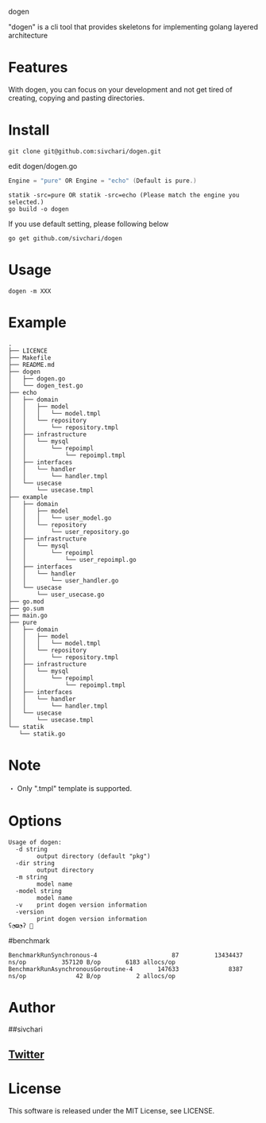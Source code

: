 dogen 
 
"dogen" is a cli tool that provides skeletons for implementing golang layered architecture

# Features
With dogen, you can focus on your development and not get tired of creating, copying and pasting directories.

# Install
```shell
git clone git@github.com:sivchari/dogen.git
```

edit dogen/dogen.go
```go
Engine = "pure" OR Engine = "echo" (Default is pure.)
```
```shell
statik -src=pure OR statik -src=echo (Please match the engine you selected.)
go build -o dogen
```

If you use default setting, please following below
```shell
go get github.com/sivchari/dogen
```

# Usage
 ``` command line
 dogen -m XXX
 ```

# Example
```
.
├── LICENCE
├── Makefile
├── README.md
├── dogen
│   ├── dogen.go
│   └── dogen_test.go
├── echo
│   ├── domain
│   │   ├── model
│   │   │   └── model.tmpl
│   │   └── repository
│   │       └── repository.tmpl
│   ├── infrastructure
│   │   └── mysql
│   │       └── repoimpl
│   │           └── repoimpl.tmpl
│   ├── interfaces
│   │   └── handler
│   │       └── handler.tmpl
│   └── usecase
│       └── usecase.tmpl
├── example
│   ├── domain
│   │   ├── model
│   │   │   └── user_model.go
│   │   └── repository
│   │       └── user_repository.go
│   ├── infrastructure
│   │   └── mysql
│   │       └── repoimpl
│   │           └── user_repoimpl.go
│   ├── interfaces
│   │   └── handler
│   │       └── user_handler.go
│   └── usecase
│       └── user_usecase.go
├── go.mod
├── go.sum
├── main.go
├── pure
│   ├── domain
│   │   ├── model
│   │   │   └── model.tmpl
│   │   └── repository
│   │       └── repository.tmpl
│   ├── infrastructure
│   │   └── mysql
│   │       └── repoimpl
│   │           └── repoimpl.tmpl
│   ├── interfaces
│   │   └── handler
│   │       └── handler.tmpl
│   └── usecase
│       └── usecase.tmpl
└── statik
   └── statik.go
```

# Note
・ Only ".tmpl" template is supported.

# Options
```
Usage of dogen:
  -d string
        output directory (default "pkg")
  -dir string
        output directory
  -m string
        model name
  -model string
        model name
  -v    print dogen version information
  -version
        print dogen version information
ʕ◔ϖ◔ʔ 🍭 
```

#benchmark
```
BenchmarkRunSynchronous-4                     87          13434437 ns/op          357120 B/op       6183 allocs/op
BenchmarkRunAsynchronousGoroutine-4       147633              8387 ns/op              42 B/op          2 allocs/op

```

 
# Author

##sivchari
## [Twitter](https://twitter.com/sivchari)
 
# License
This software is released under the MIT License, see LICENSE.
